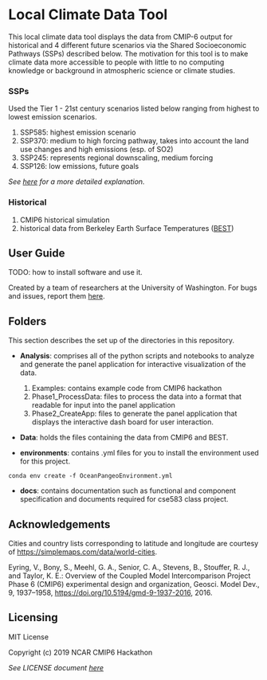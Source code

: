 # Local Climate Data Tool
This local climate data tool displays the data from CMIP-6 output for historical
and 4 different future scenarios via the Shared Socioeconomic Pathways (SSPs)
described below. The motivation for this tool is to make climate data more 
accessible to people with little to no computing knowledge or background in 
atmospheric science or climate studies. 

### SSPs
Used the Tier 1 - 21st century scenarios listed below ranging from highest to lowest
emission scenarios.

1. SSP585: highest emission scenario 
1. SSP370: medium to high forcing pathway, takes into account the land use 
           changes and high emissions (esp. of SO2)
1. SSP245: represents regional downscaling, medium forcing
1. SSP126: low emissions, future goals

*See [here](https://doi.org/10.5194/gmd-9-1937-2016) for a more detailed explanation.*
### Historical
1. CMIP6 historical simulation
1. historical data from Berkeley Earth Surface Temperatures ([BEST](http://berkeleyearth.org/about-data-set/))

## User Guide
TODO: how to install software and use it. 

Created by a team of researchers at the University of Washington. For bugs and
    issues, report them [here](https://github.com/czarakas/local-climate-data-tool/issues).

## Folders
This section describes the set up of the directories in this repository.
- **Analysis**: comprises all of the python scripts and notebooks to analyze and
            generate the panel application for interactive visualization of 
            the data.

    1. Examples: contains example code from CMIP6 hackathon
    1. Phase1_ProcessData: files to process the data into a format that
       readable for input into the panel application
    1. Phase2_CreateApp: files to generate the panel application that 
       displays the interactive dash board for user interaction.
                        
- **Data**: holds the files containing the data from CMIP6 and BEST. 
- **environments**: contains .yml files for you to install the environment used for
            this project.
```            
conda env create -f OceanPangeoEnvironment.yml
``` 
- **docs**: contains documentation such as functional and component specification
            and documents required for cse583 class project. 
           

## Acknowledgements
Cities and country lists corresponding to latitude and longitude are 
courtesy of https://simplemaps.com/data/world-cities. 

Eyring, V., Bony, S., Meehl, G. A., Senior, C. A., Stevens, B., Stouffer, R. J., 
    and Taylor, K. E.: Overview of the Coupled Model Intercomparison Project 
    Phase 6 (CMIP6) experimental design and organization, Geosci. Model Dev., 9,
    1937–1958, https://doi.org/10.5194/gmd-9-1937-2016, 2016.
    
## Licensing
MIT License

Copyright (c) 2019 NCAR CMIP6 Hackathon

*See LICENSE document [here](LICENSE)*